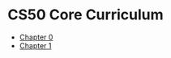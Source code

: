 # CS50 Core Curriculum

* [Chapter 0](0)
* [Chapter 1](1)

<!--
* [Chapter 2](2)
* [Chapter 3](3)
* [Chapter 4](4)
* [Chapter 5](5)
* [Chapter 6](6)
* [Chapter 7](7)
* [Chapter 8](8)

# AP Modules

* [Understanding Technology](understanding_technology)
* [Data Science](data_science)
* [Impact of Computing](impact_of_computing)

-->
